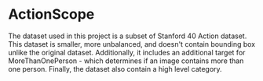 # ActionScope
The dataset used in this project is a subset of Stanford 40 Action dataset. This dataset is smaller, more unbalanced, and doesn't contain bounding box unlike the original dataset. Additionally, it includes an additional target for MoreThanOnePerson - which determines if an image contains more than one person. Finally, the dataset also contain a high level category.
